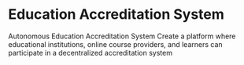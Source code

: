 # Education Accreditation System
 Autonomous Education Accreditation System Create a platform where educational institutions, online course providers, and learners can participate in a decentralized accreditation system
